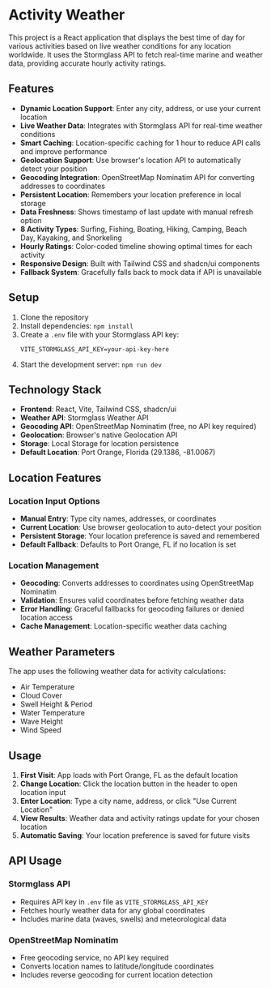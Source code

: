 # Activity Weather

This project is a React application that displays the best time of day for various activities based on live weather conditions for any location worldwide. It uses the Stormglass API to fetch real-time marine and weather data, providing accurate hourly activity ratings.

## Features

- **Dynamic Location Support**: Enter any city, address, or use your current location
- **Live Weather Data**: Integrates with Stormglass API for real-time weather conditions
- **Smart Caching**: Location-specific caching for 1 hour to reduce API calls and improve performance
- **Geolocation Support**: Use browser's location API to automatically detect your position
- **Geocoding Integration**: OpenStreetMap Nominatim API for converting addresses to coordinates
- **Persistent Location**: Remembers your location preference in local storage
- **Data Freshness**: Shows timestamp of last update with manual refresh option
- **8 Activity Types**: Surfing, Fishing, Boating, Hiking, Camping, Beach Day, Kayaking, and Snorkeling
- **Hourly Ratings**: Color-coded timeline showing optimal times for each activity
- **Responsive Design**: Built with Tailwind CSS and shadcn/ui components
- **Fallback System**: Gracefully falls back to mock data if API is unavailable

## Setup

1. Clone the repository
2. Install dependencies: `npm install`
3. Create a `.env` file with your Stormglass API key:
   ```
   VITE_STORMGLASS_API_KEY=your-api-key-here
   ```
4. Start the development server: `npm run dev`

## Technology Stack

- **Frontend**: React, Vite, Tailwind CSS, shadcn/ui
- **Weather API**: Stormglass Weather API
- **Geocoding API**: OpenStreetMap Nominatim (free, no API key required)
- **Geolocation**: Browser's native Geolocation API
- **Storage**: Local Storage for location persistence
- **Default Location**: Port Orange, Florida (29.1386, -81.0067)

## Location Features

### Location Input Options
- **Manual Entry**: Type city names, addresses, or coordinates
- **Current Location**: Use browser geolocation to auto-detect your position
- **Persistent Storage**: Your location preference is saved and remembered
- **Default Fallback**: Defaults to Port Orange, FL if no location is set

### Location Management
- **Geocoding**: Converts addresses to coordinates using OpenStreetMap Nominatim
- **Validation**: Ensures valid coordinates before fetching weather data
- **Error Handling**: Graceful fallbacks for geocoding failures or denied location access
- **Cache Management**: Location-specific weather data caching

## Weather Parameters

The app uses the following weather data for activity calculations:
- Air Temperature
- Cloud Cover
- Swell Height & Period
- Water Temperature
- Wave Height
- Wind Speed

## Usage

1. **First Visit**: App loads with Port Orange, FL as the default location
2. **Change Location**: Click the location button in the header to open location input
3. **Enter Location**: Type a city name, address, or click "Use Current Location"
4. **View Results**: Weather data and activity ratings update for your chosen location
5. **Automatic Saving**: Your location preference is saved for future visits

## API Usage

### Stormglass API
- Requires API key in `.env` file as `VITE_STORMGLASS_API_KEY`
- Fetches hourly weather data for any global coordinates
- Includes marine data (waves, swells) and meteorological data

### OpenStreetMap Nominatim
- Free geocoding service, no API key required
- Converts location names to latitude/longitude coordinates
- Includes reverse geocoding for current location detection
